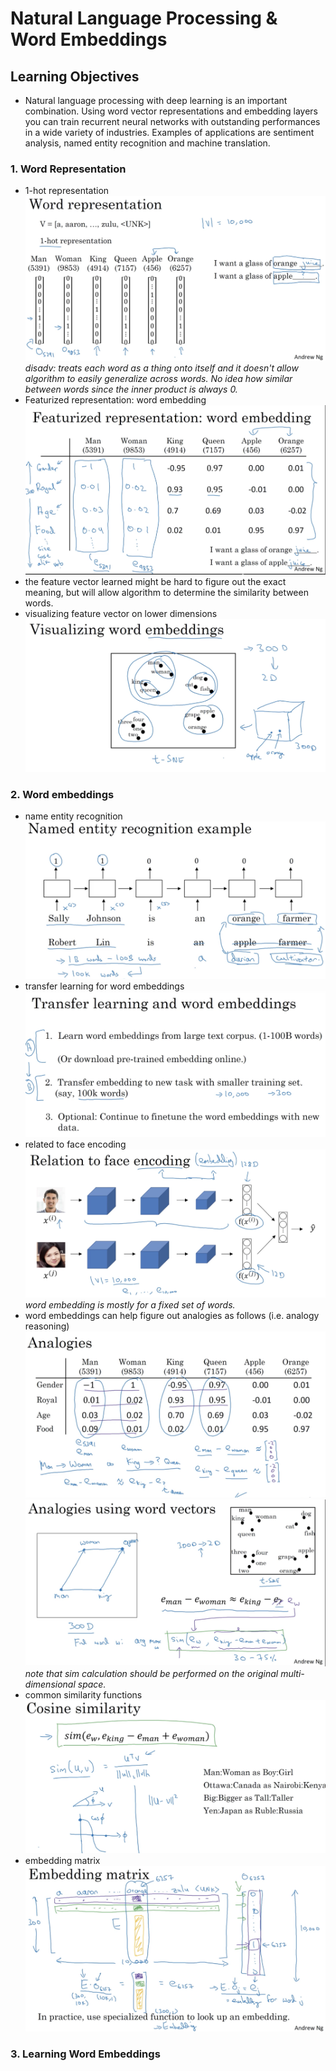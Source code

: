 # Natural Language Processing & Word Embeddings 

## Learning Objectives 
* Natural language processing with deep learning is an important combination. Using word vector representations and embedding layers you can train recurrent neural networks with outstanding performances in a wide variety of industries. Examples of applications are sentiment analysis, named entity recognition and machine translation.

### 1. Word Representation
* 1-hot representation 
![](./img/wk02_one_hot.png)  
_disadv: treats each word as a thing onto itself and it doesn't allow algorithm to easily generalize across words. No idea how similar between words since the inner product is always 0._  
* Featurized representation: word embedding 
![](./img/wk02_word_embedding.png)  
* 	the feature vector learned might be hard to figure out the exact meaning, but will allow algorithm to determine the similarity between words. 
* visualizing feature vector on lower dimensions  
![](./img/wk02_vis_feature_vector.png)  

### 2. Word embeddings 
* name entity recognition  
![](./img/wk02_name_entity.png)  
* transfer learning for word embeddings 
![](./img/wk02_transfer_word_embeddings.png)  
* related to face encoding  
![](./img/wk02_face_encoding.png)  
_word embedding is mostly for a fixed set of words._  
* word embeddings can help figure out analogies as follows (i.e. analogy reasoning)  
![](./img/wk02_analogy.png)  
![](./img/wk02_analogy2.png)  
_note that sim calculation should be performed on the original multi-dimensional space._  
* common similarity functions 
![](./img/wk02_sim_function.png)  
* embedding matrix 
![](./img/wk02_embedding_matrix.png)  

### 3. Learning Word Embeddings 
